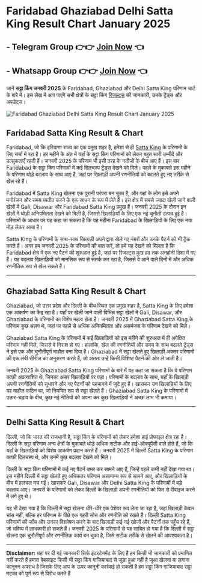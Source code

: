 # Faridabad Ghaziabad Delhi Satta King Result Chart January 2025  


## - Telegram  Group 👉👉 [Join Now](https://t.me/Hindiupdate201) 👈

## - Whatsapp Group 👉👉 [Join Now](https://whatsapp.com/channel/0029Vay2FudAzNbmVl8KtW14) 👈

 
जानें **सट्टा किंग जनवरी 2025** के Faridabad, Ghaziabad और Delhi Satta King परिणाम चार्ट के बारे में। इस लेख में आप पाएंगे सभी क्षेत्रों के सट्टा किंग [रिजल्ट्स](https://github.com/satta-king-2025-result-chart-fast-786) की जानकारी, उनके ट्रेंड्स और अपडेट्स।

![Faridabad Ghaziabad Delhi Satta King Result Chart January 2025](https://qph.cf2.quoracdn.net/main-qimg-a2c8cef4d324ece3c893a7ec0eebfd31)

## Faridabad Satta King Result & Chart

Faridabad, जो कि हरियाणा राज्य का एक प्रमुख शहर है, हमेशा से ही [Satta King](https://github.com/gali-disawar-satta-king-chart-result) के परिणामों के लिए चर्चा में रहा है। हर महीने के अंत में यहाँ के सट्टा किंग परिणामों को लेकर बहुत सारी उम्मीदें और उत्सुकताएँ रहती हैं। जनवरी 2025 के परिणाम भी इसी तरह के नतीजों के बीच आए हैं। इस बार Faridabad के सट्टा किंग परिणामों में कई दिलचस्प ट्रेंड्स देखने को मिले। पहले के मुकाबले इस महीने के परिणाम थोड़े बदलाव के साथ आए हैं, जहां पर खिलाड़ी अपनी रणनीतियों को बदलते हुए नए तरीके से खेल रहे हैं।

Faridabad में Satta King खेलना एक पुरानी परंपरा बन चुका है, और यहां के लोग इसे अपने मनोरंजन और समय व्यतीत करने के एक साधन के रूप में लेते हैं। इस क्षेत्र में सबसे ज्यादा खेली जाने वाली खेलों में Gali, Disawar और Faridabad Satta King प्रमुख हैं। जनवरी 2025 के दौरान इन खेलों में थोड़ी अनियमितता देखने को मिली है, जिससे खिलाड़ियों के लिए एक नई चुनौती उत्पन्न हुई है। परिणामों के आधार पर यह कहा जा सकता है कि यह महीना Faridabad के खिलाड़ियों के लिए एक नया मोड़ लेकर आया है। 

Satta King के परिणामों के साथ-साथ खिलाड़ी अपने द्वारा खेले गए नंबरों और उनके पैटर्न को भी ट्रैक करते हैं। अगर हम जनवरी 2025 के परिणामों की बात करें, तो हमें यह देखने को मिलता है कि Faridabad क्षेत्र में एक नए पैटर्न की शुरुआत हुई है, जहां पर रिजल्ट्स कुछ हद तक अनहोनी दिशा में गए हैं। यह बदलाव खिलाड़ियों को मानसिक रूप से सतर्क कर रहा है, जिससे वे आने वाले दिनों में और अधिक रणनीतिक रूप से खेल सकते हैं। 

---

## Ghaziabad Satta King Result & Chart

Ghaziabad, जो उत्तर प्रदेश और दिल्ली के बीच स्थित एक प्रमुख शहर है, Satta King के लिए हमेशा एक आकर्षण का केंद्र रहा है। यहाँ पर खेली जाने वाली विभिन्न सट्टा खेलों में Gali, Disawar, और Ghaziabad के परिणामों का विशेष महत्व होता है। जनवरी 2025 में Ghaziabad Satta King के परिणाम कुछ अलग थे, जहां पर पहले से अधिक अनियमितता और असमंजस के परिणाम देखने को मिले। 

Ghaziabad Satta King के परिणामों में कई खिलाड़ियों को इस महीने की शुरुआत में ही अपेक्षित परिणाम नहीं मिले, जिससे वे निराश हो गए। हालांकि, खेल की रणनीतियों और समय के साथ बदलते ट्रेंड्स ने इसे एक और चुनौतीपूर्ण माहौल बना दिया है। Ghaziabad में सट्टा खेलते हुए खिलाड़ी अक्सर परिणामों की एक लंबी सीरीज का अनुसरण करते हैं, जो अंततः उन्हें किसी विशिष्ट पैटर्न की ओर ले जाती है। 

जनवरी 2025 के Ghaziabad Satta King परिणामों के बारे में यह कहा जा सकता है कि ये परिणाम काफ़ी अप्रत्याशित थे, जिनका असर खिलाड़ियों पर पड़ा। परिणामों के बदलाव के साथ, यहाँ के खिलाड़ी अपनी रणनीतियों को सुधारने और नए पैटर्नों को पहचानने में जुटे हुए हैं। खासकर उन खिलाड़ियों के लिए यह माहौल कठिन था, जो नियमित रूप से सट्टा खेलते हैं। Ghaziabad Satta King के परिणामों में उतार-चढ़ाव के बीच, कुछ नई नीतियों को अपना कर कुछ खिलाड़ियों ने अच्छा लाभ भी कमाया। 

---

## Delhi Satta King Result & Chart

दिल्ली, जो कि भारत की राजधानी है, सट्टा किंग के परिणामों को लेकर हमेशा हाई प्रोफाइल क्षेत्र रहा है। दिल्ली के सट्टा परिणाम अन्य क्षेत्रों के मुकाबले थोड़े अधिक सटीक और हाई-ऑक्यूपेंसी वाले होते हैं, जो कि यहाँ के खिलाड़ियों को विशेष आकर्षण प्रदान करते हैं। जनवरी 2025 में दिल्ली Satta King के परिणाम काफी दिलचस्प थे, और उनमें कुछ बदलाव देखने को मिले। 

दिल्ली के सट्टा किंग परिणामों में कई नए पैटर्न उभर कर सामने आए हैं, जिन्हें पहले कभी नहीं देखा गया था। इस महीने दिल्ली में सट्टा खेलते हुए अधिकतर परिणाम असामान्य रूप से सामने आए, और खिलाड़ियों के बीच में हलचल मच गई। खासकर Gali, Disawar और Delhi Satta King के परिणामों में बड़े बदलाव आए। जनवरी के परिणामों को लेकर दिल्ली के खिलाड़ी अपनी रणनीतियों को फिर से रीवाइज करने में लगे हुए थे। 

यह भी देखा गया है कि दिल्ली में सट्टा खेलना धीरे-धीरे एक पेशेवर रूप लेता जा रहा है, जहां खिलाड़ी केवल चांस नहीं, बल्कि हर परिणाम के पीछे एक गहरी सोच और रणनीति को रखते हैं। दिल्ली Satta King परिणामों की जाँच और उनका विश्लेषण करने के बाद खिलाड़ी कई नई खोजों और पैटर्नों तक पहुँच रहे हैं, जो भविष्य में लाभकारी हो सकते हैं। जनवरी 2025 के परिणामों से यह साबित हो गया है कि दिल्ली में सट्टा खेलना एक चुनौतीपूर्ण और रणनीतिक कार्य बन चुका है, जिसे सटीक तरीके से खेलने की आवश्यकता है।

---

**Disclaimer:** यहां पर दी गई जानकारी सिर्फ इंटरटेनमेंट के लिए है हम किसी भी जानकारी को प्रमाणित नहीं करते हैं हमारा वेबसाइट किसी भी सट्टा किंग गाजियाबाद से जुड़ा हुआ नहीं है जुआ खेलना या लगाना कानूनन अपराध है जिसके लिए आप के ऊपर कानूनी कार्रवाई हो सकती है हम सट्टा किंग गाजियाबाद सट्टा मटका को पूर्ण रूप से विरोध करते हैं
